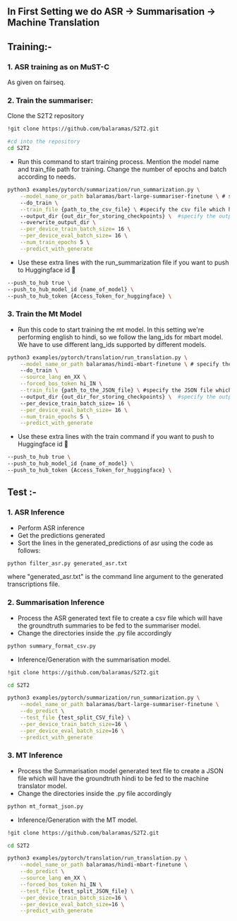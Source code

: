 ## In First Setting we do ASR -> Summarisation -> Machine Translation


## Training:- 

### 1. ASR training as on MuST-C

As given on fairseq.

### 2. Train the summariser:

Clone the S2T2 repository

```bash
!git clone https://github.com/balaramas/S2T2.git

#cd into the repository
cd S2T2  
```

- Run this command to start training process. Mention the model name and train_file path for training. Change the number of epochs and batch according to needs. 
```bash
python3 examples/pytorch/summarization/run_summarization.py \
    --model_name_or_path balaramas/bart-large-summariser-finetune \ # specify the model name
    --do_train \
    --train_file {path_to_the_csv_file} \ #specify the csv file which has the text and summary in different columns
    --output_dir {out_dir_for_storing_checkpoints} \  #specify the output directory
    --overwrite_output_dir \
    --per_device_train_batch_size= 16 \
    --per_device_eval_batch_size= 16 \
    --num_train_epochs 5 \
    --predict_with_generate

```

- Use these extra lines with the run_summarization file if you want to push to Huggingface id 🤗
```bash
--push_to_hub true \
--push_to_hub_model_id {name_of_model} \
--push_to_hub_token {Access_Token_for_huggingface} \
```

### 3. Train the Mt Model

- Run this code to start training the mt model. In this setting we're performing english to hindi, so we follow the lang_ids for mbart model. We have to use different lang_ids supported by different models.

```bash
python3 examples/pytorch/translation/run_translation.py \
    --model_name_or_path balaramas/hindi-mbart-finetune \ # specify the MT model name
    --do_train \
    --source_lang en_XX \
    --forced_bos_token hi_IN \
    --train_file {path_to_the_JSON_file} \ #specify the JSON file which has the en and hi in different dictionaries
    --output_dir {out_dir_for_storing_checkpoints} \  #specify the output directory
    --per_device_train_batch_size= 16 \
    --per_device_eval_batch_size= 16 \
    --num_train_epochs 5 \
    --predict_with_generate

```
- Use these extra lines with the train command if you want to push to Huggingface id 🤗
```bash
--push_to_hub true \
--push_to_hub_model_id {name_of_model} \
--push_to_hub_token {Access_Token_for_huggingface} \
```


## Test :-
### 1. ASR Inference

- Perform ASR inference
- Get the predictions generated
- Sort the lines in the generated_predictions of asr using the code as follows:

 ```bash
python filter_asr.py generated_asr.txt
```
where "generated_asr.txt" is the command line argument to the generated transcriptions file.


### 2. Summarisation Inference



- Process the ASR generated text file to create a csv file which will have the groundtruth summaries to be fed to the summariser model.
- Change the directories inside the .py file accordingly

 ```bash
python summary_format_csv.py
```

- Inference/Generation with the summarisation model.

```bash
!git clone https://github.com/balaramas/S2T2.git

cd S2T2 
```

```bash
python3 examples/pytorch/summarization/run_summarization.py \
    --model_name_or_path balaramas/bart-large-summariser-finetune \
    --do_predict \
    --test_file {test_split_CSV_file} \
    --per_device_train_batch_size=16 \
    --per_device_eval_batch_size=16 \
    --predict_with_generate

```

### 3. MT Inference

- Process the Summarisation model generated text file to create a JSON file which will have the groundtruth hindi to be fed to the machine translator model.
- Change the directories inside the .py file accordingly

 ```bash
python mt_format_json.py
```
- Inference/Generation with the MT model.

```bash
!git clone https://github.com/balaramas/S2T2.git

cd S2T2 
```

```bash
python3 examples/pytorch/translation/run_translation.py \
    --model_name_or_path balaramas/hindi-mbart-finetune \
    --do_predict \
    --source_lang en_XX \
    --forced_bos_token hi_IN \
    --test_file {test_split_JSON_file} \
    --per_device_train_batch_size=16 \
    --per_device_eval_batch_size=16 \
    --predict_with_generate

```

